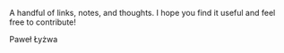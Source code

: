 A handful of links, notes, and thoughts. I hope you find it useful and feel free to contribute!

Paweł Łyżwa
